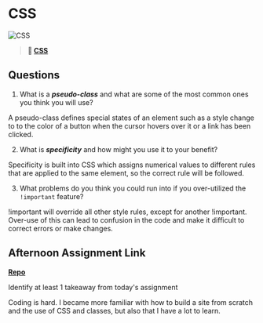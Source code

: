 # CSS

![CSS](https://bcw.blob.core.windows.net/public/cssUnit/1411879719053976)

> **📖 [CSS](https://codeworksacademy.com/fs-student-guide/resources/wk1/03-CSS)**

## Questions

1. What is a ***pseudo-class*** and what are some of the most common ones you think you will use?

A pseudo-class defines special states of an element such as a style change to to the color of a button when the cursor hovers over it or a link has been clicked. 

2. What is ***specificity*** and how might you use it to your benefit?

Specificity is built into CSS which assigns numerical values to different rules that are applied to the same element, so the correct rule will be followed.  

3. What problems do you think you could run into if you over-utilized the `!important` feature?

!important will override all other style rules, except for another !important.  Over-use of this can lead to confusion in the code and make it difficult to correct errors or make changes. 

## Afternoon Assignment Link

**[Repo](https://github.com/iangrell/<ASSIGNMENT_REPO>)**

Identify at least 1 takeaway from today's assignment

Coding is hard.  I became more familiar with how to build a site from scratch and the use of CSS and classes, but also that I have a lot to learn.
